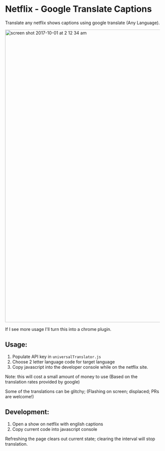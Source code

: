 # Netflix - Google Translate Captions

Translate any netflix shows captions using google translate (Any Language).

<img width="951" alt="screen shot 2017-10-01 at 2 12 34 am" src="https://user-images.githubusercontent.com/3493710/31053256-05c051c4-a64e-11e7-95c3-24720a89a9dd.png">

If I see more usage I'll turn this into a chrome plugin.

## Usage:

1. Populate API key in `universalTranslator.js`
2. Choose 2 letter language code for target language
3. Copy javascript into the developer console while on the netflix site.

Note: this will cost a small amount of money to use (Based on the translation rates provided by google)

Some of the translations can be glitchy; (Flashing on screen; displaced; PRs are welcome!)

## Development:

1. Open a show on netflix with english captions
2. Copy current code into javascript console

Refreshing the page clears out current state; clearing the interval will stop translation.
